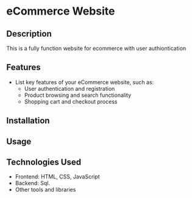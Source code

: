 # eCommerce Website 

## Description
This is a fully function website for ecommerce with user authiontication
## Features

- List key features of your eCommerce website, such as:
  - User authentication and registration
  - Product browsing and search functionality
  - Shopping cart and checkout process

## Installation

## Usage


## Technologies Used
- Frontend: HTML, CSS, JavaScript
- Backend: Sql.
- Other tools and libraries

